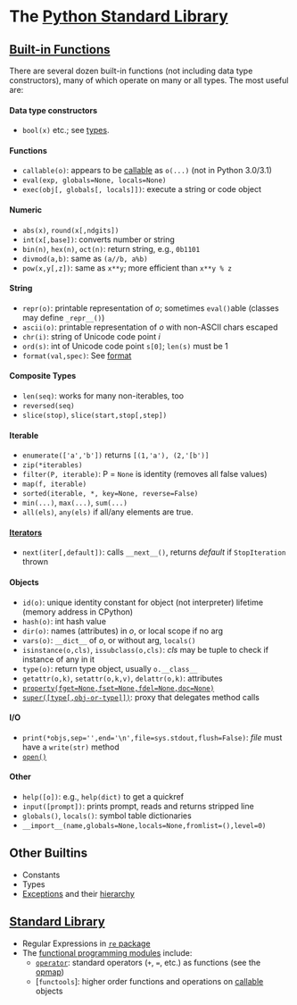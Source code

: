 The [Python Standard Library][stdlib]
=====================================

[Built-in Functions][builtin]
-----------------------------

There are several dozen built-in functions (not including data type
constructors), many of which operate on many or all types. The most
useful are:

#### Data type constructors
  * `bool(x)` etc.; see [types](types.md).

#### Functions
  * `callable(o)`: appears to be [callable] as `o(...)` (not in Python 3.0/3.1)
  * `eval(exp, globals=None, locals=None)`
  * `exec(obj[, globals[, locals]])`: execute a string or code object

#### Numeric
  * `abs(x)`, `round(x[,ndgits])`
  * `int(x[,base])`: converts number or string
  * `bin(n)`, `hex(n)`, `oct(n)`: return string, e.g., `0b1101`
  * `divmod(a,b)`: same as `(a//b, a%b)`
  * `pow(x,y[,z])`: same as `x**y`; more efficient than `x**y % z`

#### String
  * `repr(o)`: printable representation of _o_; sometimes `eval()`able
    (classes may define `_repr__()`)
  * `ascii(o)`: printable representation of _o_ with non-ASCII chars escaped
  * `chr(i)`: string of Unicode code point _i_
  * `ord(s)`: int of Unicode code point `s[0]`; `len(s)` must be 1
  * `format(val,spec)`: See [format]

#### Composite Types
  * `len(seq)`: works for many non-iterables, too
  * `reversed(seq)`
  * `slice(stop)`, `slice(start,stop[,step])`

#### Iterable
  * `enumerate(['a','b'])` returns `[(1,'a'), (2,'[b')]`
  * `zip(*iterables)`
  * `filter(P, iterable)`: P = `None` is identity (removes all false values)
  * `map(f, iterable)`
  * `sorted(iterable, *, key=None, reverse=False)`
  * `min(...)`, `max(...)`, `sum(...)`
  * `all(els)`, `any(els)` if all/any elements are true.

#### [Iterators]
  * `next(iter[,default])`: calls `__next__()`,
    returns _default_ if `StopIteration` thrown

#### Objects
  * `id(o)`: unique identity constant for object (not interpreter) lifetime
    (memory address in CPython)
  * `hash(o)`: int hash value
  * `dir(o)`: names (attributes) in _o_, or local scope if no arg
  * `vars(o)`: `__dict__` of _o_, or without arg, `locals()`
  * `isinstance(o,cls)`, `issubclass(o,cls)`: _cls_ may be tuple to
    check if instance of any in it
  * `type(o)`: return type object, usually `o.__class__`
  * `getattr(o,k)`, `setattr(o,k,v)`, `delattr(o,k)`: attributes
  * [`property(fget=None,fset=None,fdel=None,doc=None)`][property]
  * [`super([type[,obj-or-type]])`][super]: proxy that delegates method calls

#### I/O
  * `print(*objs,sep='',end='\n',file=sys.stdout,flush=False)`:
    _file_ must have a `write(str)` method
  * [`open()`]

#### Other
  * `help([o])`: e.g., `help(dict)` to get a quickref
  * `input([prompt])`: prints prompt, reads and returns stripped line
  * `globals()`, `locals()`: symbol table dictionaries
  * `__import__(name,globals=None,locals=None,fromlist=(),level=0)`


Other Builtins
--------------

* Constants
* Types
* [Exceptions] and their [hierarchy]


[Standard Library][stdlib]
--------------------------

* Regular Expressions in [`re` package](regexp.md)
* The [functional programming modules][fpmods] include:
  * [`operator`]: standard operators  (`+`, `=`, etc.) as functions
    (see the [opmap])
  * [`functools`]: higher order functions and operations on [callable] objects



[Exceptions]: https://docs.python.org/3/library/exceptions.html
[Iterators]: https://docs.python.org/3/library/stdtypes.html#iterator-types
[`open()`]: https://docs.python.org/3/library/functions.html#open
[`operator`]: https://docs.python.org/3/library/operator.html
[bufprot]: https://docs.python.org/3/c-api/buffer.html#bufferobjects
[builtin]: https://docs.python.org/3/library/functions.html
[callable]: functions.md
[format]: https://docs.python.org/3/library/string.html#formatspec
[fpmods]: https://docs.python.org/3/library/functional.html
[hierarchy]: https://docs.python.org/3/library/exceptions.html#exception-hierarchy
[opmap]: https://docs.python.org/3/library/operator.html#mapping-operators-to-functions
[property]: https://docs.python.org/3/library/functions.html#property
[stdlib]: https://docs.python.org/3/library/index.html
[super]: https://docs.python.org/3/library/functions.html#super
